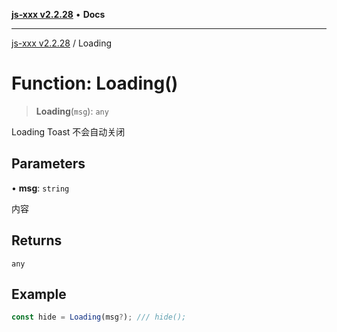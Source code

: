 [**js-xxx v2.2.28**](../README.md) • **Docs**

***

[js-xxx v2.2.28](../README.md) / Loading

# Function: Loading()

> **Loading**(`msg`): `any`

Loading Toast 不会自动关闭

## Parameters

• **msg**: `string`

内容

## Returns

`any`

## Example

```ts
const hide = Loading(msg?); /// hide();
```
